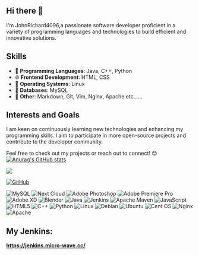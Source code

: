 ## Hi there 👋
I'm JohnRichard4096,a passionate software developer proficient in a variety of programming languages and technologies to build efficient and innovative solutions.  

## Skills  
- 🌟 **Programming Languages**: Java, C++, Python  
- 🌐 **Frontend Development**: HTML, CSS  
- 🐧 **Operating Systems**: Linux  
- 💾 **Databases**: MySQL
- 🎰 **Other**: Markdown, Git, Vim, Nginx, Apache etc......


## Interests and Goals  
I am keen on continuously learning new technologies and enhancing my programming skills. I aim to participate in more open-source projects and contribute to the developer community.  

Feel free to check out my projects or reach out to connect! 😊
[![Anurag's GitHub stats](https://github-readme-stats.vercel.app/api?username=JohnRichard4096&theme=transparent)](https://github.com/anuraghazra/github-readme-stats)

<p align = "left"><img src = "https://github-readme-stats.vercel.app/api/top-langs/?username=JohnRichard4096&theme=transparent"></center></p>
<p align="left">
  <a href="https://github.com/JohnRichard4096/"><img src="https://img.shields.io/badge/GitHub-%E5%AD%98%E5%82%A8%E5%BA%93-black.svg" alt="GitHub" /></a>
</p>

![MySQL](https://img.shields.io/badge/mysql-4479A1.svg?style=for-the-badge&logo=mysql&logoColor=white) ![Next Cloud](https://img.shields.io/badge/Next%20Cloud-0B94DE?style=for-the-badge&logo=nextcloud&logoColor=white) ![Adobe Photoshop](https://img.shields.io/badge/adobe%20photoshop-%2331A8FF.svg?style=for-the-badge&logo=adobe%20photoshop&logoColor=white) ![Adobe Premiere Pro](https://img.shields.io/badge/Adobe%20Premiere%20Pro-9999FF.svg?style=for-the-badge&logo=Adobe%20Premiere%20Pro&logoColor=white) ![Adobe XD](https://img.shields.io/badge/Adobe%20XD-470137?style=for-the-badge&logo=Adobe%20XD&logoColor=#FF61F6) ![Blender](https://img.shields.io/badge/blender-%23F5792A.svg?style=for-the-badge&logo=blender&logoColor=white) ![Java](https://img.shields.io/badge/java-%23ED8B00.svg?style=for-the-badge&logo=openjdk&logoColor=white) ![Jenkins](https://img.shields.io/badge/jenkins-%232C5263.svg?style=for-the-badge&logo=jenkins&logoColor=white) ![Apache Maven](https://img.shields.io/badge/Apache%20Maven-C71A36?style=for-the-badge&logo=Apache%20Maven&logoColor=white)  ![JavaScript](https://img.shields.io/badge/javascript-%23323330.svg?style=for-the-badge&logo=javascript&logoColor=%23F7DF1E) ![HTML5](https://img.shields.io/badge/html5-%23E34F26.svg?style=for-the-badge&logo=html5&logoColor=white) ![C++](https://img.shields.io/badge/c++-%2300599C.svg?style=for-the-badge&logo=c%2B%2B&logoColor=white) ![Python](https://img.shields.io/badge/python-3670A0?style=for-the-badge&logo=python&logoColor=ffdd54) ![Linux](https://img.shields.io/badge/Linux-FCC624?style=for-the-badge&logo=linux&logoColor=black) ![Debian](https://img.shields.io/badge/Debian-D70A53?style=for-the-badge&logo=debian&logoColor=white) ![Ubuntu](https://img.shields.io/badge/Ubuntu-E95420?style=for-the-badge&logo=ubuntu&logoColor=white) ![Cent OS](https://img.shields.io/badge/cent%20os-002260?style=for-the-badge&logo=centos&logoColor=F0F0F0) ![Nginx](https://img.shields.io/badge/nginx-%23009639.svg?style=for-the-badge&logo=nginx&logoColor=white) ![Apache](https://img.shields.io/badge/apache-%23D42029.svg?style=for-the-badge&logo=apache&logoColor=white)

## My Jenkins:
**https://jenkins.micro-wave.cc/**
